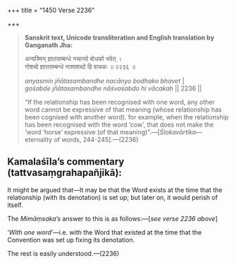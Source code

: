 +++
title = "1450 Verse 2236"

+++
> **Sanskrit text, Unicode transliteration and English translation by Ganganath Jha:** 
>
> अन्यस्मिन् ज्ञातसम्बन्धे नचान्यो बोधको भवेत् ।  
> गोशब्दे ज्ञातसम्बन्धे नाश्वशब्दो हि वाचकः ॥ २२३६ ॥ 
>
> *anyasmin jñātasambandhe nacānyo bodhako bhavet* \|  
> *gośabde jñātasambandhe nāśvaśabdo hi vācakaḥ* \|\| 2236 \|\| 
>
> “If the relationship has been recognised with one word, any other word cannot be expressive of that meaning (whose relationship has been cognised with another word). for example, when the relationship has been recognised with the word ‘cow’, that does not make the ‘word ‘horse’ expressive (of that meaning)”.—[*Ślokavārtika*—eternality of words, 244-245].—(2236)



## Kamalaśīla’s commentary (tattvasaṃgrahapañjikā):

It might be argued that—It may be that the Word exists at the time that the relationship (with its denotation) is set up; but later on, it would perish of itself.

The *Mimāṃsaka’s* answer to this is as follows:—[*see verse 2236 above*]

‘*With one word*’—i.e. with the Word that existed at the time that the Convention was set up fixing its denotation.

The rest is easily understood.—(2236)


